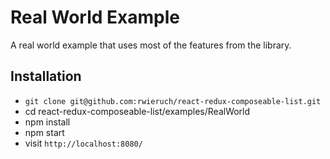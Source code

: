 # Real World Example

A real world example that uses most of the features from the library.

## Installation

* `git clone git@github.com:rwieruch/react-redux-composeable-list.git`
* cd react-redux-composeable-list/examples/RealWorld
* npm install
* npm start
* visit `http://localhost:8080/`
